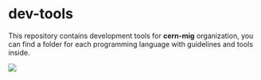 dev-tools
=========

This repository contains development tools for **cern-mig** organization, you
can find a folder for each programming language with guidelines and tools
inside.

![ ](https://ga-beacon.appspot.com/UA-38125347-7/dev-tools?pixel)
